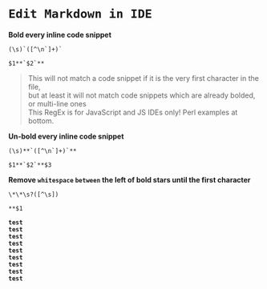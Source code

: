 # **`Edit Markdown in IDE`**  
  
**Bold every inline code snippet**  
```  
(\s)`([^\n`]+)`  
```  
```  
$1**`$2`**  
```  
> This will not match a code snippet if it is the very first character in the file,  
but at least it will not match code snippets which are already bolded, or multi-line ones  
> This RegEx is for JavaScript and JS IDEs only! Perl examples at bottom.  
  
**Un-bold every inline code snippet**  
```  
(\s)**`([^\n`]+)`**  
```  
```  
$1**`$2`**$3  
```  
  
**Remove **`whitespace`** **`between`** the left of bold stars until the first character**  
```  
\*\*\s?([^\s])  
```  
```  
**$1  
```  
**`test`**  
**`test`**  
**`test`**  
**`test`**  
**`test`**  
**`test`**  
**`test`**  
**`test`**  
**`test`**